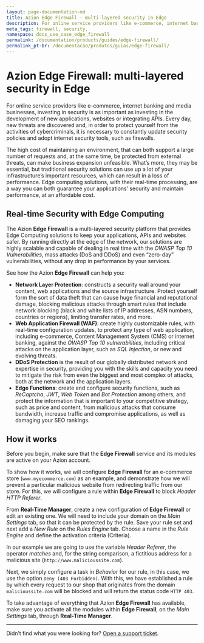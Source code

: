 ```yaml
---
layout: page-documentation-md
title: Azion Edge Firewall — multi-layered security in Edge
description: For online service providers like e-commerce, internet banking and media businesses...
meta_tags: firewall, security,
namespace: docs_use_case_edge_firewall
permalink: /documentation/products/guides/edge-firewall/
permalink_pt-br: /documentacao/produtos/guias/edge-firewall/
---
```


# Azion Edge Firewall: multi-layered security in Edge

For online service providers like e-commerce, internet banking and media businesses, investing in security is as important as investing in the development of new applications, websites or integrating APIs. Every day, new threats are discovered and, in order to protect yourself from the activities of cybercriminals, it is necessary to constantly update security policies and adopt internet security tools, such as firewalls.

The high cost of maintaining an environment, that can both support a large number of requests and, at the same time, be protected from external threats, can make business expansion unfeasible. What’s more, they may be essential, but traditional security solutions can use up a lot of your infrastructure’s important resources, which can result in a loss of performance. Edge computing solutions, with their real-time processing, are a way you can both guarantee your applications’ security and maintain performance, at an affordable cost.

## Real-time Security with Edge Computing 

The Azion **Edge Firewall** is a multi-layered security platform that provides Edge Computing solutions to keep your applications, APIs and websites safer. By running directly at the edge of the network, our solutions are highly scalable and capable of dealing in real time with the *OWASP Top 10 Vulnerabilities*, mass attacks (DoS and DDoS) and even “zero-day” vulnerabilities, without any drop in performance by your services.

See how the Azion **Edge Firewall** can help you:

* **Network Layer Protection**: constructs a security wall around your content, web applications and the source infrastructure. Protect yourself form the sort of data theft that can cause huge financial and reputational damage, blocking malicious attacks through smart rules that include network blocking (black and white lists of IP addresses, ASN numbers, countries or regions), limiting transfer rates, and more.
* **Web Application Firewall (WAF)**: create highly customizable rules, with real-time configuration updates, to protect any type of web application, including e-commerce, Content Management System (CMS) or internet banking, against the *OWASP Top 10 vulnerabilities*, including critical attacks on the application layer, such as *SQL Injection*, or new and evolving threats.
* **DDoS Protection** is the result of our globally distributed network and expertise in security, providing you with the skills and capacity you need to mitigate the risk from even the biggest and most complex of attacks, both at the network and the application layers.
* **Edge Functions**: create and configure security functions, such as *ReCaptcha*, *JWT*, *Web Token* and *Bot Protection* among others, and protect the information that is important to your competitive strategy, such as price and content, from malicious attacks that consume bandwidth, increase traffic and compromise applications, as well as damaging your SEO rankings.

## How it works 

Before you begin, make sure that the **Edge Firewall** service and its modules are active on your Azion account.

To show how it works, we will configure **Edge Firewall** for an e-commerce store (`www.myecommerce.com`) as an example, and demonstrate how we will prevent a particular malicious website from redirecting traffic from our store. For this, we will configure a rule within **Edge Firewall** to block *Header HTTP Referer*.

From **Real-Time Manager**, create a new configuration of **Edge Firewall** or edit an existing one. We will need to include your domain on the *Main Settings* tab, so that it can be protected by the rule. Save your rule set and next add a *New Rule* on the *Rules Engine* tab. Choose a name in the *Rule Engine* and define the activation criteria (Criteria). 

In our example we are going to use the variable *Header Referer*, the operator *matches* and, for the string comparison, a fictitious address for a malicious site (`http://www.malicioussite.com`).

Next, we simply configure a task in *Behavior* for our rule, in this case, we use the option `Deny (403 Forbidden)`. With this, we have established a rule by which every request to our shop that originates from the domain `malicioussite.com` will be blocked and will return the status code `HTTP 403`.

To take advantage of everything that Azion **Edge Firewall** has available, make sure you activate all the modules within **Edge Firewall**, on the *Main Settings* tab, through **Real-Time Manager**.

---

Didn’t find what you were looking for? [Open a support ticket](https://tickets.azion.com/).
